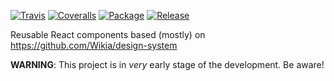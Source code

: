 [![Travis](https://img.shields.io/travis/Wikia/react-design-system/master.svg?style=flat-square)](https://travis-ci.org/Wikia/react-design-system)
[![Coveralls](https://img.shields.io/coveralls/github/Wikia/react-design-system/master.svg?style=flat-square)](https://coveralls.io/github/Wikia/react-design-system)
[![Package](https://img.shields.io/github/release/Wikia/react-design-system.svg?style=flat-square)](https://github.com/Wikia/react-design-system)
[![Release](https://img.shields.io/github/package-json/v/Wikia/react-design-system.svg?style=flat-square)](https://github.com/Wikia/react-design-system/releases)

Reusable React components based (mostly) on https://github.com/Wikia/design-system

**WARNING**: This project is in *very* early stage of the development. Be aware!
